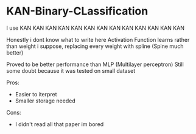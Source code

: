 # KAN-Binary-CLassification
I use KAN KAN KAN KAN KAN KAN KAN KAN KAN KAN KAN KAN KAN

Honestly i dont know what to write here
Activation Function learns rather than weight i suppose, replacing every weight with spline (Spine much better)

Proved to be better performance than MLP (Multilayer perceptron)
Still  some doubt because it was tested on small dataset

Pros:
- Easier to iterpret
- Smaller storage needed

Cons:
- I didn't read all that paper im bored

